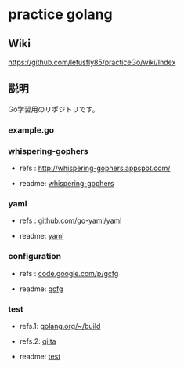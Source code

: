 # practice golang

## Wiki


https://github.com/letusfly85/practiceGo/wiki/Index

## 説明

Go学習用のリポジトリです。


### example.go

### whispering-gophers

* refs  : http://whispering-gophers.appspot.com/

* readme: [whispering-gophers](whispering-gophers/README.md)

### yaml

* refs  : [github.com/go-yaml/yaml](https://github.com/go-yaml/yaml)

* readme: [yaml](yaml/README.md)


### configuration

* refs  : [code.google.com/p/gcfg](https://code.google.com/p/gcfg/)

* readme: [gcfg](gcfg/README.md)


### test

* refs.1: [golang.org/~/build](http://golang.org/pkg/go/build/)

* refs.2: [qiita](http://qiita.com/Jxck\_/items/8717a5982547cfa54ebc)

* readme: [test](mytest/README.md)
